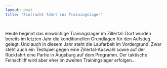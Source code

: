 ```yaml
---
layout: post
title: "Eintracht fährt ins Trainingslager"

---
```


Heute beginnt das einwöchige Trainingslager im Zillertal. Dort wurden bereits im letzten Jahr die konditionellen Grundlagen für den Aufstieg gelegt. Und auch in diesem Jahr steht die Laufarbeit im Vordergrund. Zwar steht auch ein Testspiel gegen eine Zillertal-Auswahl sowie auf der Rückfahrt eine Partie in Augsburg auf dem Programm. Der taktische Feinschliff wird aber eher im zweiten Trainingslager erfolgen...


